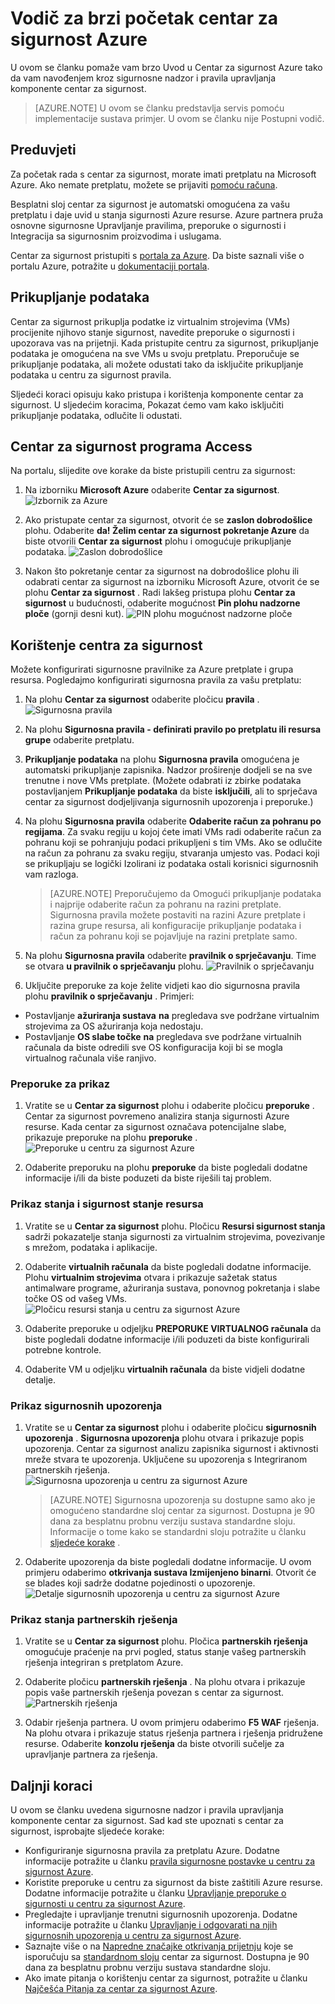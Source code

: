 <properties
   pageTitle="Vodič za brzi početak centar za sigurnost Azure | Microsoft Azure"
   description="Ovaj članak sadrži Uvod brzo centar za sigurnost Azure navođenjem koju kroz sigurnosne nadzor i pravila upravljanja komponente i povezivanjem vam sljedeće korake."
   services="security-center"
   documentationCenter="na"
   authors="TerryLanfear"
   manager="MBaldwin"
   editor=""/>

<tags
   ms.service="security-center"
   ms.devlang="na"
   ms.topic="article"
   ms.tgt_pltfrm="na"
   ms.workload="na"
   ms.date="10/28/2016"
   ms.author="terrylan"/>

# <a name="azure-security-center-quick-start-guide"></a>Vodič za brzi početak centar za sigurnost Azure

U ovom se članku pomaže vam brzo Uvod u Centar za sigurnost Azure tako da vam navođenjem kroz sigurnosne nadzor i pravila upravljanja komponente centar za sigurnost.

> [AZURE.NOTE] U ovom se članku predstavlja servis pomoću implementacije sustava primjer. U ovom se članku nije Postupni vodič.

## <a name="prerequisites"></a>Preduvjeti

Za početak rada s centar za sigurnost, morate imati pretplatu na Microsoft Azure. Ako nemate pretplatu, možete se prijaviti [pomoću računa](https://azure.microsoft.com/pricing/free-trial/).

Besplatni sloj centar za sigurnost je automatski omogućena za vašu pretplatu i daje uvid u stanja sigurnosti Azure resurse. Azure partnera pruža osnovne sigurnosne Upravljanje pravilima, preporuke o sigurnosti i Integracija sa sigurnosnim proizvodima i uslugama.

Centar za sigurnost pristupiti s [portala za Azure](https://azure.microsoft.com/features/azure-portal/). Da biste saznali više o portalu Azure, potražite u [dokumentaciji portala](https://azure.microsoft.com/documentation/services/azure-portal/).

## <a name="data-collection"></a>Prikupljanje podataka

Centar za sigurnost prikuplja podatke iz virtualnim strojevima (VMs) procijenite njihovo stanje sigurnost, navedite preporuke o sigurnosti i upozorava vas na prijetnji. Kada pristupite centru za sigurnost, prikupljanje podataka je omogućena na sve VMs u svoju pretplatu. Preporučuje se prikupljanje podataka, ali možete odustati tako da isključite prikupljanje podataka u centru za sigurnost pravila.

Sljedeći koraci opisuju kako pristupa i korištenja komponente centar za sigurnost. U sljedećim koracima, Pokazat ćemo vam kako isključiti prikupljanje podataka, odlučite li odustati.

## <a name="access-security-center"></a>Centar za sigurnost programa Access

Na portalu, slijedite ove korake da biste pristupili centru za sigurnost:

1. Na izborniku **Microsoft Azure** odaberite **Centar za sigurnost**.
![Izbornik za Azure][1]

2. Ako pristupate centar za sigurnost, otvorit će se **zaslon dobrodošlice** plohu. Odaberite **da! Želim centar za sigurnost pokretanje Azure** da biste otvorili **Centar za sigurnost** plohu i omogućuje prikupljanje podataka.
![Zaslon dobrodošlice][10]

3. Nakon što pokretanje centar za sigurnost na dobrodošlice plohu ili odabrati centar za sigurnost na izborniku Microsoft Azure, otvorit će se plohu **Centar za sigurnost** . Radi lakšeg pristupa plohu **Centar za sigurnost** u budućnosti, odaberite mogućnost **Pin plohu nadzorne ploče** (gornji desni kut).
![PIN plohu mogućnost nadzorne ploče][2]

## <a name="use-security-center"></a>Korištenje centra za sigurnost

Možete konfigurirati sigurnosne pravilnike za Azure pretplate i grupa resursa. Pogledajmo konfigurirati sigurnosna pravila za vašu pretplatu:

1. Na plohu **Centar za sigurnost** odaberite pločicu **pravila** .
![Sigurnosna pravila][3]

2. Na plohu **Sigurnosna pravila - definirati pravilo po pretplatu ili resursa grupe** odaberite pretplatu.
3. **Prikupljanje podataka** na plohu **Sigurnosna pravila** omogućena je automatski prikupljanje zapisnika. Nadzor proširenje dodjeli se na sve trenutne i nove VMs pretplate. (Možete odabrati iz zbirke podataka postavljanjem **Prikupljanje podataka** da biste **isključili**, ali to sprječava centar za sigurnost dodjeljivanja sigurnosnih upozorenja i preporuke.)
4. Na plohu **Sigurnosna pravila** odaberite **Odaberite račun za pohranu po regijama**. Za svaku regiju u kojoj ćete imati VMs radi odaberite račun za pohranu koji se pohranjuju podaci prikupljeni s tim VMs. Ako se odlučite na račun za pohranu za svaku regiju, stvaranja umjesto vas. Podaci koji se prikupljaju se logički Izolirani iz podataka ostali korisnici sigurnosnih vam razloga.

     > [AZURE.NOTE] Preporučujemo da Omogući prikupljanje podataka i najprije odaberite račun za pohranu na razini pretplate. Sigurnosna pravila možete postaviti na razini Azure pretplate i razina grupe resursa, ali konfiguracije prikupljanje podataka i račun za pohranu koji se pojavljuje na razini pretplate samo.

5. Na plohu **Sigurnosna pravila** odaberite **pravilnik o sprječavanju**. Time se otvara **u pravilnik o sprječavanju** plohu.
![Pravilnik o sprječavanju][4]

6. Uključite preporuke za koje želite vidjeti kao dio sigurnosna pravila plohu **pravilnik o sprječavanju** . Primjeri:

 - Postavljanje **ažuriranja sustava** **na** pregledava sve podržane virtualnim strojevima za OS ažuriranja koja nedostaju.
 - Postavljanje **OS slabe točke** **na** pregledava sve podržane virtualnih računala da biste odredili sve OS konfiguracija koji bi se mogla virtualnog računala više ranjivo.

### <a name="view-recommendations"></a>Preporuke za prikaz

1. Vratite se u **Centar za sigurnost** plohu i odaberite pločicu **preporuke** . Centar za sigurnost povremeno analizira stanja sigurnosti Azure resurse. Kada centar za sigurnost označava potencijalne slabe, prikazuje preporuke na plohu **preporuke** .
![Preporuke u centru za sigurnost Azure][5]

2.  Odaberite preporuku na plohu **preporuke** da biste pogledali dodatne informacije i/ili da biste poduzeti da biste riješili taj problem.

### <a name="view-the-health-and-security-state-of-your-resources"></a>Prikaz stanja i sigurnost stanje resursa

1.  Vratite se u **Centar za sigurnost** plohu. Pločicu **Resursi sigurnost stanja** sadrži pokazatelje stanja sigurnosti za virtualnim strojevima, povezivanje s mrežom, podataka i aplikacije.
2.  Odaberite **virtualnih računala** da biste pogledali dodatne informacije. Plohu **virtualnim strojevima** otvara i prikazuje sažetak status antimalware programe, ažuriranja sustava, ponovnog pokretanja i slabe točke OS od vašeg VMs.
![Pločicu resursi stanja u centru za sigurnost Azure][6]

3.  Odaberite preporuke u odjeljku **PREPORUKE VIRTUALNOG računala** da biste pogledali dodatne informacije i/ili poduzeti da biste konfigurirali potrebne kontrole.
4.  Odaberite VM u odjeljku **virtualnih računala** da biste vidjeli dodatne detalje.

### <a name="view-security-alerts"></a>Prikaz sigurnosnih upozorenja

1.  Vratite se u **Centar za sigurnost** plohu i odaberite pločicu **sigurnosnih upozorenja** . **Sigurnosna upozorenja** plohu otvara i prikazuje popis upozorenja. Centar za sigurnost analizu zapisnika sigurnost i aktivnosti mreže stvara te upozorenja. Uključene su upozorenja s Integriranom partnerskih rješenja.
![Sigurnosna upozorenja u centru za sigurnost Azure][7]

    > [AZURE.NOTE] Sigurnosna upozorenja su dostupne samo ako je omogućeno standardne sloj centar za sigurnost. Dostupna je 90 dana za besplatnu probnu verziju sustava standardne sloju. Informacije o tome kako se standardni sloju potražite u članku [sljedeće korake](#next-steps) .

2.  Odaberite upozorenja da biste pogledali dodatne informacije. U ovom primjeru odaberimo **otkrivanja sustava Izmijenjeno binarni**. Otvorit će se blades koji sadrže dodatne pojedinosti o upozorenje.
![Detalje sigurnosnih upozorenja u centru za sigurnost Azure][8]

### <a name="view-the-health-of-your-partner-solutions"></a>Prikaz stanja partnerskih rješenja

1. Vratite se u **Centar za sigurnost** plohu. Pločica **partnerskih rješenja** omogućuje praćenje na prvi pogled, status stanje vašeg partnerskih rješenja integriran s pretplatom Azure.
2. Odaberite pločicu **partnerskih rješenja** . Na plohu otvara i prikazuje popis vaše partnerskih rješenja povezan s centar za sigurnost.
![Partnerskih rješenja][9]

3. Odabir rješenja partnera. U ovom primjeru odaberimo **F5 WAF** rješenja.  Na plohu otvara i prikazuje status rješenja partnera i rješenja pridružene resurse. Odaberite **konzolu rješenja** da biste otvorili sučelje za upravljanje partnera za rješenja.

## <a name="next-steps"></a>Daljnji koraci
U ovom se članku uvedena sigurnosne nadzor i pravila upravljanja komponente centar za sigurnost. Sad kad ste upoznati s centar za sigurnost, isprobajte sljedeće korake:

- Konfiguriranje sigurnosna pravila za pretplatu Azure. Dodatne informacije potražite u članku [pravila sigurnosne postavke u centru za sigurnost Azure](security-center-policies.md).
- Koristite preporuke u centru za sigurnost da biste zaštitili Azure resurse. Dodatne informacije potražite u članku [Upravljanje preporuke o sigurnosti u centru za sigurnost Azure](security-center-recommendations.md).
- Pregledajte i upravljanje trenutni sigurnosnih upozorenja. Dodatne informacije potražite u članku [Upravljanje i odgovarati na njih sigurnosnih upozorenja u centru za sigurnost Azure](security-center-managing-and-responding-alerts.md).
- Saznajte više o na [Napredne značajke otkrivanja prijetnju](security-center-detection-capabilities.md) koje se isporučuju sa [standardnom sloju](security-center-pricing.md) centar za sigurnost. Dostupna je 90 dana za besplatnu probnu verziju sustava standardne sloju.
- Ako imate pitanja o korištenju centar za sigurnost, potražite u članku [Najčešća Pitanja za centar za sigurnost Azure](security-center-faq.md).

<!--Image references-->
[1]: ./media/security-center-get-started/azure-menu.png
[2]: ./media/security-center-get-started/security-center-pin.png
[3]: ./media/security-center-get-started/security-policy.png
[4]: ./media/security-center-get-started/prevention-policy.png
[5]: ./media/security-center-get-started/recommendations.png
[6]: ./media/security-center-get-started/resources-health.png
[7]: ./media/security-center-get-started/security-alert.png
[8]: ./media/security-center-get-started/security-alert-detail.png
[9]: ./media/security-center-get-started/partner-solutions.png
[10]: ./media/security-center-get-started/welcome.png
